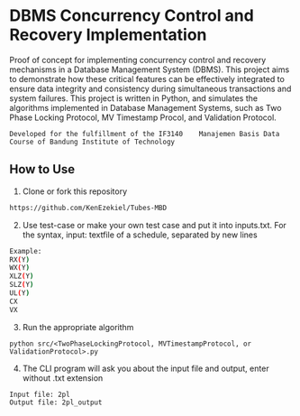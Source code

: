 # DBMS Concurrency Control and Recovery Implementation

Proof of concept for implementing concurrency control and recovery mechanisms in a Database Management System (DBMS). This project aims to demonstrate how these critical features can be effectively integrated to ensure data integrity and consistency during simultaneous transactions and system failures. This project is written in Python, and simulates the algorithms implemented in Database Management Systems, such as Two Phase Locking Protocol, MV Timestamp Procol, and Validation Protocol.

`Developed for the fulfillment of the IF3140	Manajemen Basis Data Course of Bandung Institute of Technology`

## How to Use
1. Clone or fork this repository
```sh
https://github.com/KenEzekiel/Tubes-MBD
```
2. Use test-case or make your own test case and put it into inputs.txt. 
For the syntax, input: textfile of a schedule, separated by new lines
```sh
Example:
RX(Y)
WX(Y)
XLZ(Y)
SLZ(Y)
UL(Y)
CX
VX
```
3. Run the appropriate algorithm
```shell
python src/<TwoPhaseLockingProtocol, MVTimestampProtocol, or ValidationProtocol>.py
```
4. The CLI program will ask you about the input file and output, enter without .txt extension
```shell
Input file: 2pl
Output file: 2pl_output
```
